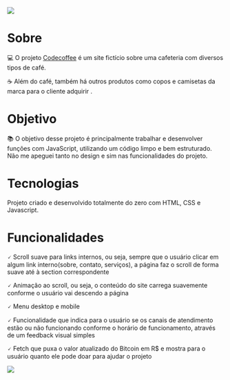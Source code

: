 <img src='https://ik.imagekit.io/Willx/placa_QFt85q_WW.png?ik-sdk-version=javascript-1.4.3&updatedAt=1668690433385'>

# Sobre

💻 O projeto [Codecoffee](https://williamxr.github.io/Codecoffee/) é um site fictício sobre uma cafeteria com diversos tipos de café.

☕ Além do café, também há outros produtos como copos e camisetas da marca para o cliente adquirir .

# Objetivo

📚 O objetivo desse projeto é principalmente trabalhar e desenvolver funções com JavaScript, utilizando um código limpo e bem estruturado. Não me apeguei tanto no design e sim nas funcionalidades do projeto.

# Tecnologias

Projeto criado e desenvolvido totalmente do zero com HTML, CSS e Javascript.

# Funcionalidades

🗸 Scroll suave para links internos, ou seja, sempre que o usuário clicar em algum link interno(sobre, contato, serviços), a página faz o scroll de forma suave até à section correspondente

🗸 Animação ao scroll, ou seja, o conteúdo do site carrega suavemente conforme o usuário vai descendo a página

🗸 Menu desktop e mobile

🗸 Funcionalidade que indica para o usuário se os canais de atendimento estão ou não funcionando conforme o horário de funcionamento, através de um feedback visual simples

🗸 Fetch que puxa o valor atualizado do Bitcoin em R$ e mostra para o usuário quanto ele pode doar para ajudar o projeto

<img src='https://ik.imagekit.io/Willx/fetch_ps8Rderl4.png?ik-sdk-version=javascript-1.4.3&updatedAt=1668690251241'>
